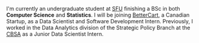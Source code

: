 I'm currently an undergraduate student at [SFU](https://www.sfu.ca) finishing a BSc in both **Computer Science** and **Statistics**. I will be joining [BetterCart](https://bettercart.ca/home), a Canadian Startup, as a Data Scientist and Software Development Intern. Previously, I worked in the Data Analytics division of the Strategic Policy Branch at the [CBSA](https://www.cbsa-asfc.gc.ca/menu-eng.html) as a Junior Data Scientist Intern.